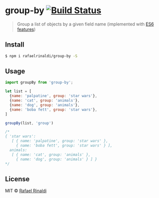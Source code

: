 [url]: http://rinaldi.io
[es6]: http://es6-features.org

# group-by [![Build Status](https://semaphoreci.com/api/v1/projects/b264dc61-16ef-44f3-8130-4fbb5dd25169/676578/badge.svg)](https://semaphoreci.com/rafaelrinaldi/hn-cli)

> Group a list of objects by a given field name (implemented with [ES6 features][es6])

## Install

```sh
$ npm i rafaelrinaldi/group-by -S
```

## Usage

```js
import groupBy from 'group-by';

let list = [
  {name: 'palpatine', group: 'star wars'},
  {name: 'cat', group: 'animals'},
  {name: 'dog', group: 'animals'},
  {name: 'boba fett', group: 'star wars'},
]

groupBy(list, 'group')

/*
{ 'star wars': 
   [ { name: 'palpatine', group: 'star wars' },
     { name: 'boba fett', group: 'star wars' } ],
  animals: 
   [ { name: 'cat', group: 'animals' },
     { name: 'dog', group: 'animals' } ] }
*/
```

## License

MIT © [Rafael Rinaldi][url]
